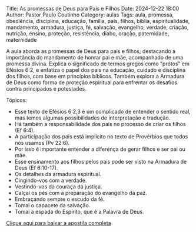 Title: As promessas de Deus para Pais e Filhos
Date: 2024-12-22 18:00
Author: Pastor Paulo Coutinho
Category: aulas
Tags: aula, promessa, obediência, disciplina, educação, família, pais, filhos, bíblia, espiritualidade, mandamento, armadura, justiça, fé, salvação, evangelho, verdade, criação, nutrição, ensino, proteção, resistência, diabo, oração, paternidade, maternidade

A aula aborda as promessas de Deus para pais e filhos, destacando a importância do mandamento de honrar pai e mãe, acompanhado de uma promessa divina. Explica o significado de termos gregos como "prótos" em Efésios 6:2, e enfatiza o papel dos pais na educação, cuidado e disciplina dos filhos, com base em princípios bíblicos. Também explora a Armadura de Deus como forma de proteção espiritual para enfrentar os desafios contra principados e potestades.

Tópicos:

- Esse texto de Efésios 6:2,3 é um complicado de entender o sentido real, mas temos algumas possibilidades de interpretação e tradução.
- Há também a responsabilidade dos pais no processo de criar os filhos (Ef 6:4).
- A participação dos pais está implícito no texto de Provérbios que todos nós usamos (Pv 22:6).
- Por isso é importante entender a diferença de gerar filhos e ser pai ou mãe.
- Esse ensinamento aos filhos pelos pais pode ser visto na Armadura de Deus (Ef 6:10-17).
- Os detalhes da armadura espiritual.
- Cingindo-vos com a verdade.
- Vestindo-vos da couraça da justiça.
- Calçai os pés com a preparação do evangelho da paz.
- Embraçando sempre o escudo da fé.
- Tomai o capacete da salvação.
- Tomai a espada do Espírito, que é a Palavra de Deus.

[Clique aqui para baixar a apostila completa](https://www.dropbox.com/scl/fi/nronhf19i0a2h8wc8573n/Aula-EBD-As-promessas-de-Deus-para-Pais-e-Filhos-22_12_2024.pdf?rlkey=xvh0pmhe7nwlhuxk67ysvjdse&dl=1)
